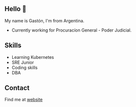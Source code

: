 ## Hello 👋

My name is Gastón, I'm from Argentina.

* Currently working for Procuracíon General - Poder Judicial.


## Skills

* Learning Kubernetes 
* SRE Junior
* Coding skills
* DBA

## Contact

Find me at [website](https://www.linkedin.com/in/gastón-iritcity-116497285/)
